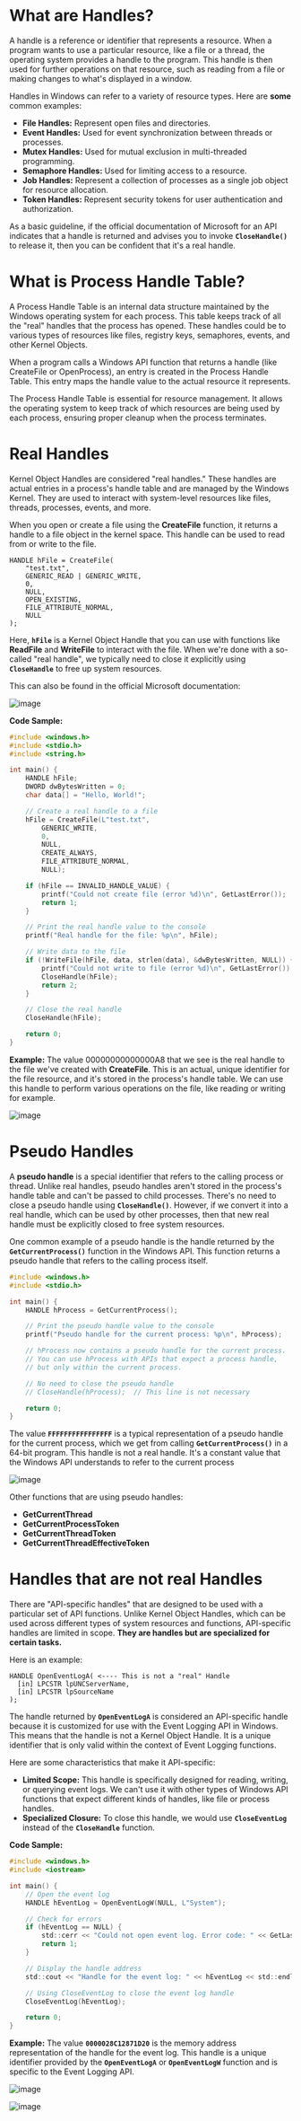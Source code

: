 # What are Handles?

A handle is a reference or identifier that represents a resource. When a program wants to use a particular resource, like a file or a thread, the operating system provides a handle to the program. This handle is then used for further operations on that resource, such as reading from a file or making changes to what's displayed in a window.

Handles in Windows can refer to a variety of resource types. Here are **some** common examples:

- **File Handles:** Represent open files and directories.
- **Event Handles:** Used for event synchronization between threads or processes.
- **Mutex Handles:** Used for mutual exclusion in multi-threaded programming.
- **Semaphore Handles:** Used for limiting access to a resource.
- **Job Handles:** Represent a collection of processes as a single job object for resource allocation.
- **Token Handles:** Represent security tokens for user authentication and authorization.

As a basic guideline, if the official documentation of Microsoft for an API indicates that a handle is returned and advises you to invoke **`CloseHandle()`** to release it, then you can be confident that it's a real handle.

# What is Process Handle Table?

A Process Handle Table is an internal data structure maintained by the Windows operating system for each process. This table keeps track of all the "real" handles that the process has opened. These handles could be to various types of resources like files, registry keys, semaphores, events, and other Kernel Objects.

When a program calls a Windows API function that returns a handle (like CreateFile or OpenProcess), an entry is created in the Process Handle Table. This entry maps the handle value to the actual resource it represents.

The Process Handle Table is essential for resource management. It allows the operating system to keep track of which resources are being used by each process, ensuring proper cleanup when the process terminates. 

# Real Handles

Kernel Object Handles are considered "real handles." These handles are actual entries in a process's handle table and are managed by the Windows Kernel. They are used to interact with system-level resources like files, threads, processes, events, and more.

When you open or create a file using the **CreateFile** function, it returns a handle to a file object in the kernel space. This handle can be used to read from or write to the file.

```
HANDLE hFile = CreateFile(
    "test.txt",
    GENERIC_READ | GENERIC_WRITE,
    0,
    NULL,
    OPEN_EXISTING,
    FILE_ATTRIBUTE_NORMAL,
    NULL
);
```

Here, **`hFile`** is a Kernel Object Handle that you can use with functions like **ReadFile** and **WriteFile** to interact with the file. When we're done with a so-called "real handle", we typically need to close it explicitly using **`CloseHandle`** to free up system resources.

This can also be found in the official Microsoft documentation:

![image](https://github.com/DebugPrivilege/InsightEngineering/assets/63166600/86856a76-f3df-4150-8f4c-8ca0055e6034)


**Code Sample:**

```c
#include <windows.h>
#include <stdio.h>
#include <string.h>

int main() {
    HANDLE hFile;
    DWORD dwBytesWritten = 0;
    char data[] = "Hello, World!";

    // Create a real handle to a file
    hFile = CreateFile(L"test.txt",
        GENERIC_WRITE,
        0,
        NULL,
        CREATE_ALWAYS,
        FILE_ATTRIBUTE_NORMAL,
        NULL);

    if (hFile == INVALID_HANDLE_VALUE) {
        printf("Could not create file (error %d)\n", GetLastError());
        return 1;
    }

    // Print the real handle value to the console
    printf("Real handle for the file: %p\n", hFile);

    // Write data to the file
    if (!WriteFile(hFile, data, strlen(data), &dwBytesWritten, NULL)) {
        printf("Could not write to file (error %d)\n", GetLastError());
        CloseHandle(hFile);
        return 2;
    }

    // Close the real handle
    CloseHandle(hFile);

    return 0;
}
```

**Example:** The value 00000000000000A8 that we see is the real handle to the file we've created with **CreateFile**. This is an actual, unique identifier for the file resource, and it's stored in the process's handle table. We can use this handle to perform various operations on the file, like reading or writing for example.

![image](https://github.com/DebugPrivilege/Debugging/assets/63166600/2a615630-593a-4698-8795-e61d63f46f6d)

# Pseudo Handles

A **pseudo handle** is a special identifier that refers to the calling process or thread. Unlike real handles, pseudo handles aren't stored in the process's handle table and can't be passed to child processes. There's no need to close a pseudo handle using **`CloseHandle()`**. However, if we convert it into a real handle, which can be used by other processes, then that new real handle must be explicitly closed to free system resources.

One common example of a pseudo handle is the handle returned by the **`GetCurrentProcess()`** function in the Windows API. This function returns a pseudo handle that refers to the calling process itself.

```c
#include <windows.h>
#include <stdio.h>

int main() {
    HANDLE hProcess = GetCurrentProcess();

    // Print the pseudo handle value to the console
    printf("Pseudo handle for the current process: %p\n", hProcess);

    // hProcess now contains a pseudo handle for the current process.
    // You can use hProcess with APIs that expect a process handle,
    // but only within the current process.

    // No need to close the pseudo handle
    // CloseHandle(hProcess);  // This line is not necessary

    return 0;
}
```

The value **`FFFFFFFFFFFFFFFF`** is a typical representation of a pseudo handle for the current process, which we get from calling **`GetCurrentProcess()`** in a 64-bit program. This handle is not a real handle. It's a constant value that the Windows API understands to refer to the current process

![image](https://github.com/DebugPrivilege/InsightEngineering/assets/63166600/b3d6be22-d3f5-4ee5-8891-f3bf62927ad4)


Other functions that are using pseudo handles:

- **GetCurrentThread**
- **GetCurrentProcessToken**
- **GetCurrentThreadToken**
- **GetCurrentThreadEffectiveToken**

# Handles that are not real Handles

There are "API-specific handles" that are designed to be used with a particular set of API functions. Unlike Kernel Object Handles, which can be used across different types of system resources and functions, API-specific handles are limited in scope. **They are handles but are specialized for certain tasks.**

Here is an example:

```
HANDLE OpenEventLogA( <---- This is not a "real" Handle
  [in] LPCSTR lpUNCServerName,
  [in] LPCSTR lpSourceName
);
```

The handle returned by **`OpenEventLogA`** is considered an API-specific handle because it is customized for use with the Event Logging API in Windows. This means that the handle is not a Kernel Object Handle. It is a unique identifier that is only valid within the context of Event Logging functions.

Here are some characteristics that make it API-specific:

- **Limited Scope:** This handle is specifically designed for reading, writing, or querying event logs. We can't use it with other types of Windows API functions that expect different kinds of handles, like file or process handles.
- **Specialized Closure:** To close this handle, we would use **`CloseEventLog`** instead of the **`CloseHandle`** function.

**Code Sample:**

```c
#include <windows.h>
#include <iostream>

int main() {
    // Open the event log
    HANDLE hEventLog = OpenEventLogW(NULL, L"System");

    // Check for errors
    if (hEventLog == NULL) {
        std::cerr << "Could not open event log. Error code: " << GetLastError() << std::endl;
        return 1;
    }

    // Display the handle address
    std::cout << "Handle for the event log: " << hEventLog << std::endl;

    // Using CloseEventLog to close the event log handle
    CloseEventLog(hEventLog);

    return 0;
}
```

**Example:** The value **`0000028C12871D20`** is the memory address representation of the handle for the event log. This handle is a unique identifier provided by the **`OpenEventLogA`** or **`OpenEventLogW`** function and is specific to the Event Logging API. 

![image](https://github.com/DebugPrivilege/InsightEngineering/assets/63166600/cd842e7d-8151-4075-a8bc-e0ef4ca534c1)


![image](https://github.com/DebugPrivilege/InsightEngineering/assets/63166600/3ebc244a-553d-4230-b44b-a24e1ffadfb8)

